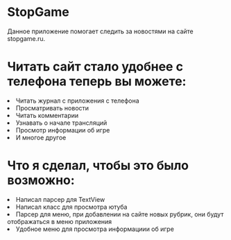 # StopGame


Данное приложение помогает следить за новостями на сайте stopgame.ru.

# Читать сайт стало удобнее с телефона теперь вы можете:
<li/>Читать журнал с приложения с телефона
<li/>Просматривать новости
<li/>Читать комментарии
<li/>Узнавать о начале трансляций
<li/>Просмотр информации об игре
<li/>И многое другое

# Что я сделал, чтобы это было возможно:
<li/>Написал парсер для TextView
<li/>Написал класс для просмотра ютуба
<li/>Парсер для меню, при добавлении на сайте новых рубрик, они будут отображаться в меню приложения
<li/>Удобное меню для просмотра информациии об игре
